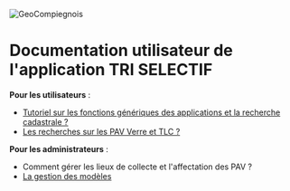 ![GeoCompiegnois](img/geocompiegnois_2020_reduit_v2.png)

# Documentation utilisateur de l'application TRI SELECTIF

  
**Pour les utilisateurs** :
- [Tutoriel sur les fonctions génériques des applications et la recherche cadastrale ?](https://geo.compiegnois.fr/portail/index.php/2020/07/04/tous-mes-tutos/)
- [Les recherches sur les PAV Verre et TLC ?](https://geo.compiegnois.fr/documents/cms/fiche_aide/dechet_recherche_pav.pdf)

**Pour les administrateurs** :
- Comment gérer les lieux de collecte et l'affectation des PAV ?
- [La gestion des modèles](https://geo.compiegnois.fr/documents/cms/fiche_aide/dechet_gestion_modele_pav.pdf)


